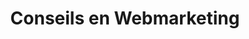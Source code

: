 ---
layout: page_webmarketing
title: Conseils en Webmarketing
permalink: /webmarketing/
icon: <i class="fas fa-bullhorn text-purple"></i>
title-h1: Webmarketing
name-badge: Promotion & visibilité sur le web
lead-title: J’élabore des stratégies marketing adaptées à vos besoins. Via une approche naturelle du référencement (SEO) et du marketing automation (Inbound marketing).
webmarketing:
    title: Prise en charge web unique et locale
    body: Le marketing interactif ou Webmarketing ainsi que le SEO et le référencement sont les principales composantes du marketing moderne ':' ils nécessitent des connaissances du marché cible et des connaissances techniques qui permettent d'optimiser et d'assurer le développement de vos projets numériques (digitaux).
ref-seo:
    title: Référencement SEO
    body1: Une analyse technique des performances sur différents supports mobiles, web et appareils.
    body2: Les moteurs de recherche incluent de plus en plus la e-réputation et la notoriété du site web.
    body3: Les mots clés et leur disposition dans la syntaxe d’une page (sémantique) sont une part essentielle du référencement. 
ma:
    capture:
        title: Capturer
        body: Identifiez les opportunités lors de vos campagnes. 
        icon: <i class="fas fa-bullseye"></i>
    qual:
        title: Qualifier
        body: Qualifiez les informations des utilisateurs et des contacts
        icon: <i class="fas fa-balance-scale"></i>
    nurtur:
        title: Nourrir
        body: Optimisez vos chances de transformations
        icon: <i class="fas fa-clipboard-list"></i>
    pilot:
        title: Piloter
        body: Suivez les campagnes qui fonctionnent le mieux
        icon: <i class="fas fa-tachometer-alt"></i>
analyses:
    title: Analyses Statistiques
    body: Lorem ipsum dolor sit amet, consectetur adipiscing elit. Ut nec enim et risus interdum accumsan. Sed risus neque, faucibus in imperdiet a, efficitur eu lectus. Fusce at odio nunc. Suspendisse porttitor quam at dui dapibus euismod et ac odio.
analytics:
    title: Analytics
    body: Basé sur l’analyse des comportements, de l’audience et de l'acquisition afin de mieux répondre aux objectifs comme dans Google Analytics / Piwik (Matomo)
    icon: <i class="fas fa-chart-bar"></i>
data-studio:
    title: Data Studio
    body: Sous forme de présentation de rapports avancés et optimisés des outils permettent d’agréger et d’afficher des statistiques de données pertinentes.
    icon: <i class="fas fa-chart-pie"></i>
form-contact-lead:
    title: Besoin d'optimiser votre positionnement et visibilité web ? 
    body: Lorem ipsum dolor sit amet, consectetur adipiscing elit. Maecenas imperdiet fermentum.
---